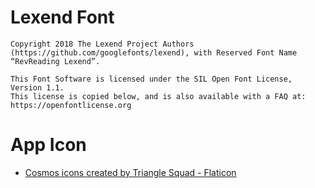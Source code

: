 # Lexend Font

```
Copyright 2018 The Lexend Project Authors (https://github.com/googlefonts/lexend), with Reserved Font Name “RevReading Lexend”.

This Font Software is licensed under the SIL Open Font License, Version 1.1.
This license is copied below, and is also available with a FAQ at:
https://openfontlicense.org
```

# App Icon

- <a href="https://www.flaticon.com/free-icons/cosmos" title="cosmos icons">Cosmos icons created by Triangle Squad - Flaticon</a>
